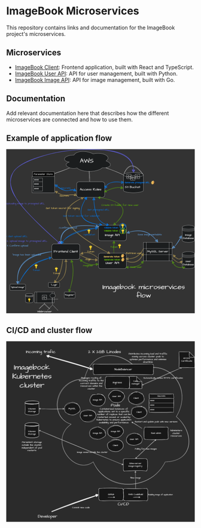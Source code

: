 # ImageBook Microservices

This repository contains links and documentation for the ImageBook project's microservices.

## Microservices

- [ImageBook Client](https://github.com/EgSundqvist/imagebook-client): Frontend application, built with React and TypeScript.
- [ImageBook User API](https://github.com/EgSundqvist/imagebook-userapi): API for user management, built with Python.
- [ImageBook Image API](https://github.com/EgSundqvist/imagebook-imageapi): API for image management, built with Go.

## Documentation

Add relevant documentation here that describes how the different microservices are connected and how to use them.

## Example of application flow

![Example of application flow](https://github.com/EgSundqvist/imagebook/blob/main/ImagebookMicroservicesFlow.png)

## CI/CD and cluster flow

![CI/CD and cluster flow](https://github.com/EgSundqvist/imagebook/blob/main/ImagebookClusterFlow.png)


